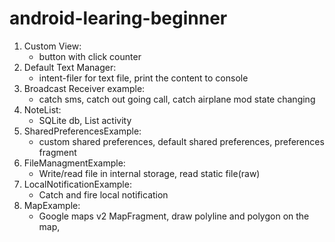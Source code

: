 # android-learing-beginner

1. Custom View:
   -  button with click counter
2. Default Text Manager:
   - intent-filer for text file, print the content to console
3. Broadcast Receiver example:
    - catch sms, catch out going call, catch airplane mod state changing
4.  NoteList:
    - SQLite db, List activity
5. SharedPreferencesExample:
    - custom shared preferences, default shared preferences, preferences fragment
6. FileManagmentExample:
    - Write/read file in internal storage, read static file(raw)
7. LocalNotificationExample:
    - Catch and fire local notification
8. MapExample:
    - Google maps v2 MapFragment, draw polyline and polygon on the map,
